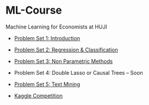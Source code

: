 # ML-Course
 Machine Learning for Economists at HUJI

* [Problem Set 1: Introduction](https://raw.githack.com/alonrashty/ML-Course/main/PS1/PS1.html)

* [Problem Set 2: Regression & Classification](https://raw.githack.com/alonrashty/ML-Course/main/PS2/PS2.html)

* [Problem Set 3: Non Parametric Methods](https://raw.githack.com/alonrashty/ML-Course/main/PS3/PS3.html)

* Problem Set 4: Double Lasso or Causal Trees &ndash; Soon

* [Problem Set 5: Text Mining](https://raw.githack.com/alonrashty/ML-Course/main/PS5/PS5.html)

* [Kaggle Competition](https://raw.githack.com/alonrashty/ML-Course/main/Kaggle/Kaggle-Competition.html)
